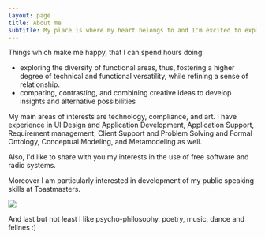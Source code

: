 ```yaml
---
layout: page
title: About me
subtitle: My place is where my heart belongs to and I'm excited to explore its lands and waters :)
---
```


Things which make me happy, that I can spend hours doing:
* exploring the diversity of functional areas, thus,  fostering a higher degree of technical and functional versatility, while refining a sense of relationship.
* comparing, contrasting, and combining creative ideas to develop insights and alternative possibilities

My main areas of interests are technology, compliance, and art. I have experience in UI Design and Application Development, Application Support, Requirement management, Client Support and Problem Solving and Formal
Ontology, Conceptual Modeling, and Metamodeling as well.

Also, I'd like to share with you my interests in the use of free software and radio systems.

Moreover I am particularly interested in development of my public speaking skills at Toastmasters.

<img src="https://milenalavanchy.github.io/img/path.jpg">

And last but not least I like psycho-philosophy, poetry, music, dance and felines :)
